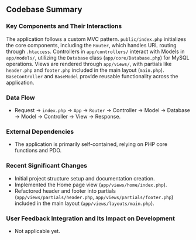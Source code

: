 ## Codebase Summary

### Key Components and Their Interactions
The application follows a custom MVC pattern. `public/index.php` initializes the core components, including the `Router`, which handles URL routing through `.htaccess`. Controllers in `app/controllers/` interact with Models in `app/models/`, utilizing the `Database` class (`app/core/Database.php`) for MySQL operations. Views are rendered through `app/views/`, with partials like `header.php` and `footer.php` included in the main layout (`main.php`). `BaseController` and `BaseModel` provide reusable functionality across the application.

### Data Flow
-   Request -> `index.php` -> `App` -> `Router` -> Controller -> Model -> Database -> Model -> Controller -> View -> Response.

### External Dependencies
-   The application is primarily self-contained, relying on PHP core functions and PDO.

### Recent Significant Changes
-   Initial project structure setup and documentation creation.
-   Implemented the Home page view (`app/views/home/index.php`).
-   Refactored header and footer into partials (`app/views/partials/header.php`, `app/views/partials/footer.php`) included in the main layout (`app/views/layouts/main.php`).

### User Feedback Integration and Its Impact on Development
-   Not applicable yet.
